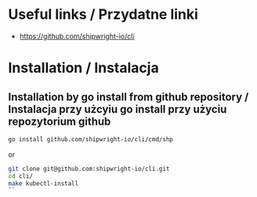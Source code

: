# Useful links / Przydatne linki
- https://github.com/shipwright-io/cli

# Installation / Instalacja
## Installation by go install from github repository / Instalacja przy użcyiu go install przy użyciu repozytorium github

```bash
go install github.com/shipwright-io/cli/cmd/shp
```
or
```bash
git clone git@github.com:shipwright-io/cli.git
cd cli/
make kubectl-install
``
